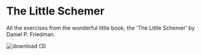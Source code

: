 # The Little Schemer

All the exercises from the wonderful little book, the 'The Little Schemer' by Daniel P. Friedman. 

![download (3)](https://github.com/masoncm97/the-little-schemer/assets/80176967/ff31d1c6-d39e-4f88-8127-deee948794f6)
